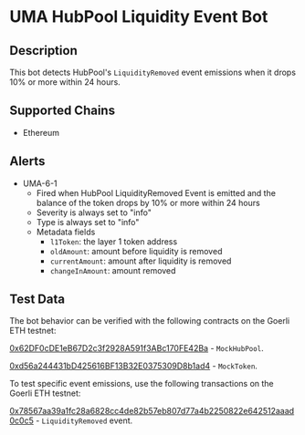# UMA HubPool Liquidity Event Bot

## Description

This bot detects HubPool's `LiquidityRemoved` event emissions when it drops 10% or more within 24 hours.

## Supported Chains

- Ethereum

## Alerts

- UMA-6-1
  - Fired when HubPool LiquidityRemoved Event is emitted and the balance of the token drops by 10% or more within 24 hours
  - Severity is always set to "info"
  - Type is always set to "info"
  - Metadata fields
    - `l1Token`: the layer 1 token address
    - `oldAmount`: amount before liquidity is removed
    - `currentAmount`: amount after liquidity is removed
    - `changeInAmount`: amount removed

## Test Data

The bot behavior can be verified with the following contracts on the Goerli ETH testnet:

[0x62DF0cDE1eB67D2c3f2928A591f3ABc170FE42Ba](https://goerli.etherscan.io/address/0x62DF0cDE1eB67D2c3f2928A591f3ABc170FE42Ba) - `MockHubPool`.

[0xd56a244431bD425616BF13B32E0375309D8b1ad4](https://goerli.etherscan.io/address/0xd56a244431bD425616BF13B32E0375309D8b1ad4) - `MockToken`.

To test specific event emissions, use the following transactions on the Goerli ETH testnet:

[0x78567aa39a1fc28a6828cc4de82b57eb807d77a4b2250822e642512aaad0c0c5](https://goerli.etherscan.io/tx/0x78567aa39a1fc28a6828cc4de82b57eb807d77a4b2250822e642512aaad0c0c5) - `LiquidityRemoved` event.